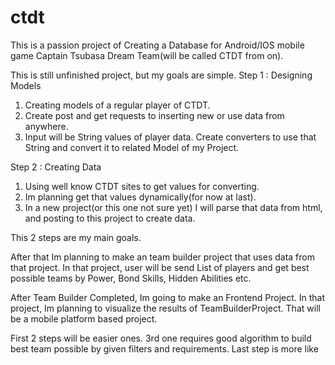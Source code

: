 # ctdt

This is a passion project of Creating a Database for Android/IOS mobile game Captain Tsubasa Dream Team(will be called CTDT from on).

This is still unfinished project, but my goals are simple.
Step 1 : Designing Models
1. Creating models of a regular player of CTDT.
2. Create post and get requests to inserting new or use data from anywhere.
3. Input will be String values of player data. Create converters to use that String and convert it to related Model of my Project.

Step 2 : Creating Data
1. Using well know CTDT sites to get values for converting.
2. Im planning get that values dynamically(for now at last).
3. In a new project(or this one not sure yet) I will parse that data from html, and posting to this project to create data.

This 2 steps are my main goals. 

After that Im planning to make an team builder project that uses data from that project. 
In that project, user will be send List of players and get best possible teams by Power, Bond Skills, Hidden Abilities etc.

After Team Builder Completed, Im going to make an Frontend Project. 
In that project, Im planning to visualize the results of TeamBuilderProject. That will be a mobile platform based project.

First 2 steps will be easier ones.
3rd one requires good algorithm to build best team possible by given filters and requirements.
Last step is more like 
